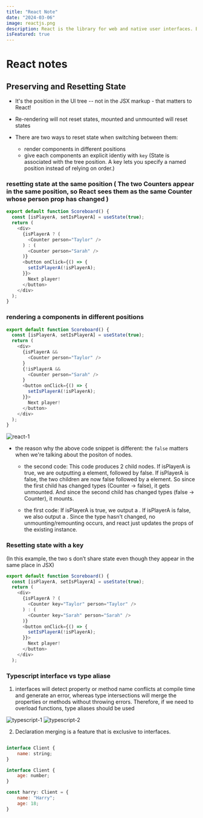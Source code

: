 ```yaml
---
title: "React Note"
date: "2024-03-06"
image: reactjs.png
description: React is the library for web and native user interfaces. Build user interfaces out of individual pieces called components written in JavaScript.
isFeatured: true
---
```


# React notes

## Preserving and Resetting State

-   It's the position in the UI tree -- not in the JSX markup - that matters to React! 
-   Re-rendering will not reset states, mounted and unmounted will reset states

-   There are two ways to reset state when switching between them:
    - render components in different positions
    - give each components an explicit identiy with `key` (State is associated with the tree position. A key lets you specify a named position instead of relying on order.)

### resetting state at the same position ( The two Counters appear in the same position, so React sees them as the same Counter whose person prop has changed )
```js
export default function Scoreboard() {
  const [isPlayerA, setIsPlayerA] = useState(true);
  return (
    <div>
      {isPlayerA ? (
        <Counter person="Taylor" />
      ) : (
        <Counter person="Sarah" />
      )}
      <button onClick={() => {
        setIsPlayerA(!isPlayerA);
      }}>
        Next player!
      </button>
    </div>
  );
}
```

### rendering a components in different positions
```js
export default function Scoreboard() {
  const [isPlayerA, setIsPlayerA] = useState(true);
  return (
    <div>
      {isPlayerA &&
        <Counter person="Taylor" />
      }
      {!isPlayerA &&
        <Counter person="Sarah" />
      }
      <button onClick={() => {
        setIsPlayerA(!isPlayerA);
      }}>
        Next player!
      </button>
    </div>
  );
}
```
![react-1](react-1.png)

-   the reason why the above code snippet is different: the `false` matters when we're talking about the positon of nodes.

    - the second code: This code produces 2 child nodes. If isPlayerA is true, we are outputting a <Counter> element, followed by false. If isPlayerA is false, the two children are now false followed by a <Counter> element. So since the first child has changed types (Counter -> false), it gets unmounted. And since the second child has changed types (false -> Counter), it mounts.

    - the first code: If isPlayerA is true, we output a <Counter>. If isPlayerA is false, we also output a <Counter>. Since the type hasn't changed, no unmounting/remounting occurs, and react just updates the props of the existing instance.

### Resetting state with a key
(In this example, the two <Counter />s don’t share state even though they appear in the same place in JSX)

```js
export default function Scoreboard() {
  const [isPlayerA, setIsPlayerA] = useState(true);
  return (
    <div>
      {isPlayerA ? (
        <Counter key="Taylor" person="Taylor" />
      ) : (
        <Counter key="Sarah" person="Sarah" />
      )}
      <button onClick={() => {
        setIsPlayerA(!isPlayerA);
      }}>
        Next player!
      </button>
    </div>
  );
```

### Typescript interface vs type aliase

1. interfaces will detect property or method name conflicts at compile time and generate an error, whereas type intersections will merge the properties or methods without throwing errors. Therefore, if we need to overload functions, type aliases should be used

![typescript-1](typescript-1.png)
![typescript-2](typescript-2.png)

2. Declaration merging is a feature that is exclusive to interfaces.
```js

interface Client {
    name: string;
}

interface Client {
    age: number;
}

const harry: Client = {
    name: "Harry";
    age: 18;
}

```
